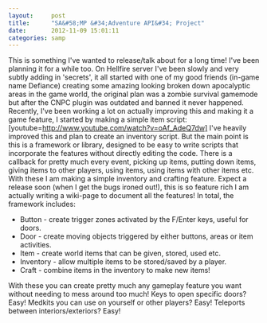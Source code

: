 ```yaml
---
layout:     post
title:      "SA&#58;MP &#34;Adventure API&#34; Project"
date:       2012-11-09 15:01:11
categories: samp
---
```

This is something I've wanted to release/talk about for a long time! I've been planning it for a while too. On Hellfire server I've been slowly and very subtly adding in 'secrets', it all started with one of my good friends (in-game name Defiance) creating some amazing looking broken down apocalyptic areas in the game world, the original plan was a zombie survival gamemode but after the CNPC plugin was outdated and banned it never happened. Recently, I've been working a lot on actually improving this and making it a game feature, I started by making a simple item script: [youtube=http://www.youtube.com/watch?v=oAf_AdeQ7dw] I've heavily improved this and plan to create an inventory script. But the main point is this is a framework or library, designed to be easy to write scripts that incorporate the features without directly editing the code. There is a callback for pretty much every event, picking up items, putting down items, giving items to other players, using items, using items with other items etc. With these I am making a simple inventory and crafting feature. Expect a release soon (when I get the bugs ironed out!), this is so feature rich I am actually writing a wiki-page to document all the features! In total, the framework includes: 

  * Button - create trigger zones activated by the F/Enter keys, useful for doors.
  * Door - create moving objects triggered by either buttons, areas or item activities.
  * Item - create world items that can be given, stored, used etc.
  * Inventory - allow multiple items to be stored/saved by a player.
  * Craft - combine items in the inventory to make new items!

With these you can create pretty much any gameplay feature you want without needing to mess around too much! Keys to open specific doors? Easy! Medkits you can use on yourself or other players? Easy! Teleports between interiors/exteriors? Easy!

